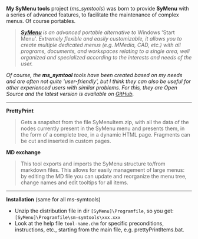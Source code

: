  **My SyMenu tools** project (*ms_symtools*) was born to provide **SyMenu** with a series of advanced features, to facilitate the maintenance of complex menus. Of course portables.

>  *[**SyMenu**](https://www.ugmfree.it "SyMenu Home") is an advanced portable alternative to* Windows 'Start Menu'. *Extremely flexible and easily    customizable, it allows you to create multiple dedicated menus (e.g. MMedia, CAD, etc.) with all programs, documents, and workspaces relating to a single  area, well organized and specialized according to the interests and needs of the user.*

*Of course, the **ms_symtool** tools have been created based on my needs and are often not quite 'user-friendly', but I think they can also be useful for other experienced users with similar problems. For this, they are Open Source and the latest version is available on [GitHub](https://github.com/msillano/ms_symtools "Public repository").*

--------------------------------------
 **PrettyPrint**
>  Gets a snapshot from the file SyMenuItem.zip, with all the data of the nodes currently present in the SyMenu menu and presents them, in the form of a complete tree, in a dynamic HTML page. Fragments can be cut and inserted in custom pages.

 **MD exchange**
> This tool exports and imports the SyMenu structure to/from markdown files. This allows for easily management of large menus: by editing the MD file you can update and reorganize the menu tree, change names and edit tooltips for all items.

--------------------------------------
**Installation** (same for all ms-symtools)

 - Unzip the distribution file in dir <code>[SyMenu]\Programfile</code>, so you get: <code>[SyMenu]\Programfile\sm-symtools\xxx.xxx</code>
 - Look at the help file <code>tool-name.chm</code> for specific preconditions,  instructions, etc., starting from the main file, e.g. prettyPrintItems.bat.


